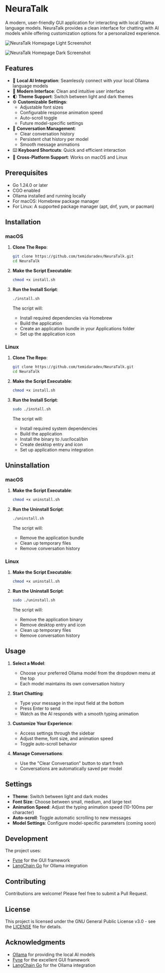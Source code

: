 # NeuraTalk

A modern, user-friendly GUI application for interacting with local Ollama language models. NeuraTalk provides a clean interface for chatting with AI models while offering customization options for a personalized experience.

![NeuraTalk Homepage Light Screenshot](screenshot_light.png)

![NeuraTalk Homepage Dark Screenshot](screenshot_dark.png)

## Features

- 🤖 **Local AI Integration**: Seamlessly connect with your local Ollama language models
- 🎨 **Modern Interface**: Clean and intuitive user interface
- 🌓 **Theme Support**: Switch between light and dark themes
- ⚙️ **Customizable Settings**:
  - Adjustable font sizes
  - Configurable response animation speed
  - Auto-scroll toggle
  - Future model-specific settings
- 💬 **Conversation Management**:
  - Clear conversation history
  - Persistent chat history per model
  - Smooth message animations
- ⌨️ **Keyboard Shortcuts**: Quick and efficient interaction
- 🔄 **Cross-Platform Support**: Works on macOS and Linux

## Prerequisites

- Go 1.24.0 or later
- CGO enabled
- Ollama installed and running locally
- For macOS: Homebrew package manager
- For Linux: A supported package manager (apt, dnf, yum, or pacman)

## Installation

### macOS

1. **Clone The Repo**:

   ```bash
   git clone https://github.com/temidaradev/NeuraTalk.git
   cd NeuraTalk
   ```

2. **Make the Script Executable**:

   ```bash
   chmod +x install.sh
   ```

3. **Run the Install Script**:

   ```bash
   ./install.sh
   ```

   The script will:

   - Install required dependencies via Homebrew
   - Build the application
   - Create an application bundle in your Applications folder
   - Set up the application icon

### Linux

1. **Clone The Repo**:

   ```bash
   git clone https://github.com/temidaradev/NeuraTalk.git
   cd NeuraTalk
   ```

2. **Make the Script Executable**:

   ```bash
   chmod +x install.sh
   ```

3. **Run the Install Script**:

   ```bash
   sudo ./install.sh
   ```

   The script will:

   - Install required system dependencies
   - Build the application
   - Install the binary to /usr/local/bin
   - Create desktop entry and icon
   - Set up application menu integration

## Uninstallation

### macOS

1. **Make the Script Executable**:

   ```bash
   chmod +x uninstall.sh
   ```

2. **Run the Uninstall Script**:

   ```bash
   ./uninstall.sh
   ```

   The script will:

   - Remove the application bundle
   - Clean up temporary files
   - Remove conversation history

### Linux

1. **Make the Script Executable**:

   ```bash
   chmod +x uninstall.sh
   ```

2. **Run the Uninstall Script**:

   ```bash
   sudo ./uninstall.sh
   ```

   The script will:

   - Remove the application binary
   - Remove desktop entry and icon
   - Clean up temporary files
   - Remove conversation history

## Usage

1. **Select a Model**:

   - Choose your preferred Ollama model from the dropdown menu at the top
   - Each model maintains its own conversation history

2. **Start Chatting**:

   - Type your message in the input field at the bottom
   - Press Enter to send
   - Watch as the AI responds with a smooth typing animation

3. **Customize Your Experience**:

   - Access settings through the sidebar
   - Adjust theme, font size, and animation speed
   - Toggle auto-scroll behavior

4. **Manage Conversations**:
   - Use the "Clear Conversation" button to start fresh
   - Conversations are automatically saved per model

## Settings

- **Theme**: Switch between light and dark modes
- **Font Size**: Choose between small, medium, and large text
- **Animation Speed**: Adjust the typing animation speed (10-100ms per character)
- **Auto-scroll**: Toggle automatic scrolling to new messages
- **Model Settings**: Configure model-specific parameters (coming soon)

## Development

The project uses:

- [Fyne](https://fyne.io/) for the GUI framework
- [LangChain Go](https://github.com/tmc/langchaingo) for Ollama integration

## Contributing

Contributions are welcome! Please feel free to submit a Pull Request.

## License

This project is licensed under the GNU General Public License v3.0 - see the [LICENSE](LICENSE) file for details.

## Acknowledgments

- [Ollama](https://ollama.ai/) for providing the local AI models
- [Fyne](https://fyne.io/) for the excellent GUI framework
- [LangChain Go](https://github.com/tmc/langchaingo) for the Ollama integration
